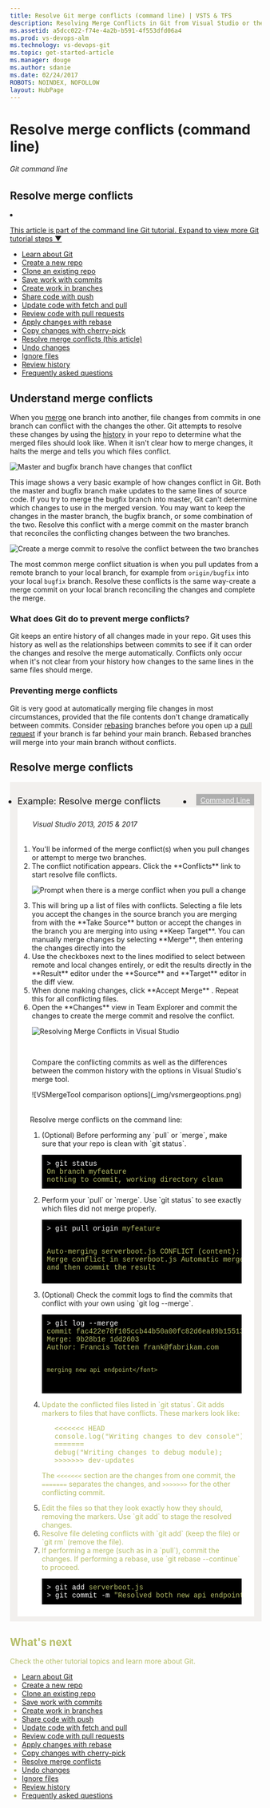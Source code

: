 ```yaml
---
title: Resolve Git merge conflicts (command line) | VSTS & TFS
description: Resolving Merge Conflicts in Git from Visual Studio or the command line.
ms.assetid: a5dcc022-f74e-4a2b-b591-4f553dfd06a4
ms.prod: vs-devops-alm
ms.technology: vs-devops-git
ms.topic: get-started-article
ms.manager: douge
ms.author: sdanie
ms.date: 02/24/2017
ROBOTS: NOINDEX, NOFOLLOW
layout: HubPage
---
```


#  Resolve merge conflicts (command line)

###### Git command line

## Resolve merge conflicts

<li><p><a data-toggle="collapse" href="#expando-git-cmdline-tutorial">This article is part of the command line Git tutorial. Expand to view more Git tutorial steps &#x25BC;</a></p>
<div class="collapse" id="expando-git-cmdline-tutorial">
<ul>
<li><a href="gitworkflow-cmdline.md">Learn about Git</a></li>
<li><a href="creatingrepo-cmdline.md">Create a new repo</a></li>
<li><a href="clone-cmdline.md">Clone an existing repo</a></li>
<li><a href="commits-cmdline.md">Save work with commits</a></li>
<li><a href="branches-cmdline.md">Create work in branches</a></li>
<li><a href="pushing-cmdline.md">Share code with push</a></li>
<li><a href="pulling-cmdline.md">Update code with fetch and pull</a></li>
<li><a href="pullrequest-cmdline.md">Review code with pull requests</a></li>
<li><a href="rebase-cmdline.md">Apply changes with rebase</a></li>
<li><a href="cherry-pick-cmdline.md">Copy changes with cherry-pick</a></li>
<li><a href="merging-cmdline.md">Resolve merge conflicts (this article)</a></li>
<li><a href="undo-cmdline.md">Undo changes</a></li>
<li><a href="ignore-files-cmdline.md">Ignore files</a></li>
<li><a href="history-cmdline.md">Review history</a></li>
<li><a href="howto-cmdline.md">Frequently asked questions</a></li>
</ul>
</div>
</li> 

## Understand merge conflicts

When you [merge](pulling-cmdline.md) one branch into another, file changes from commits in one branch can conflict with the changes the other.
Git attempts to resolve these changes by using the [history](history-cmdline.md) in your repo to determine what the merged files should look like.
When it isn't clear how to merge changes, it halts the merge and tells you which files conflict. 

![Master and bugfix branch have changes that conflict](_img/merge-conflict.png)    

This image shows a very basic example of how changes conflict in Git. Both the master and bugfix branch make updates to the same lines of source code.
If you try to merge the bugfix branch into master, Git can't determine which changes to use in the merged version. You may want to keep the changes
in the master branch, the bugfix branch, or some combination of the two. Resolve this conflict with a merge commit on the master branch
that reconciles the conflicting changes between the two branches.

![Create a merge commit to resolve the conflict between the two branches](_img/merge-conflict-resolved.png)

The most common merge conflict situation is when you pull updates from a remote branch to your local branch, for example from `origin/bugfix` into your local `bugfix` branch.
Resolve these conflicts is the same way-create a merge commit on your local branch reconciling the changes and complete the merge.

### What does Git do to prevent merge conflicts?

Git keeps an entire history of all changes made in your repo. Git uses this history as well as the relationships between commits to see if it can order the changes and resolve the merge automatically. 
 Conflicts only occur when it's not clear from your history how changes to the same lines in the same files should merge.

### Preventing merge conflicts

Git is very good at automatically merging file changes in most circumstances, provided that the file contents don't change dramatically between commits.
Consider [rebasing](rebase-cmdline.md) branches before you open up a [pull request](pullrequest-cmdline.md) if your branch is far behind your main branch.
Rebased branches will merge into your main branch without conflicts.

## Resolve merge conflicts 

<div style="background-color: #f2f0ee;padding-top:10px;padding-bottom:10px;">
<ul class="nav nav-pills" style="padding-right:15px;padding-left:15px;padding-bottom:5px;vertical-align:top;font-size:18px;">
<li style="float:left;" data-toggle="collapse" data-target="#changeexample">Example: Resolve merge conflicts</li>
<li style="float: right;"><a style="max-width: 374px;min-width: 120px;vertical-align: top;background-color:#AEAEAE;margin: 0px 0px 0px 8px;min-width:90px;color: #fff;border: solid 2px #AEAEAE;border-radius: 0;padding: 2px 6px 0px 6px;outline-style:none;height:32px;font-size:14px;font-weight:400" data-toggle="pill" href="#cmdline0">Command Line</a></li>
</ul>

<div id="changeexample" class="tab-content collapse in fade" style="background-color: #ffffff;margin-left: 15px;margin-right:15px;padding: 5px 5px 5px 5px;">
<div id="vs0" class="tab-pane fade">
<h6 style="padding-left:25px;">Visual Studio 2013, 2015 &amp; 2017</h6>
<ol>
<li> You'll be informed of the merge conflict(s) when you pull changes or attempt to merge two branches.   
<li> The conflict notification appears. Click the **Conflicts** link to start resolve file conflicts.   
   
   ![Prompt when there is a merge conflict when you pull a change](_img/merge_prompt_vs.png)   

<li> This will bring up a list of files with conflicts. Selecting a file lets you accept the changes in the source branch you are merging from with the **Take Source** button or accept the changes in the branch you are merging into using **Keep Target**. 
You can manually merge changes by selecting **Merge**, then entering the changes directly into the 
<li> Use the checkboxes next to the lines modified to select between remote and local changes entirely, or edit the results directly in the **Result** editor under the **Source** and **Target** editor in the diff view.   
<li> When done making changes, click **Accept Merge** . Repeat this for all conflicting files.
<li> Open the **Changes** view in Team Explorer and commit the changes to create the merge commit and resolve the conflict.

   ![Resolving Merge Conflicts in Visual Studio](_img/vsmerge.gif)</li>   

<br/>
<p>Compare the conflicting commits as well as the differences between the common history with the options in Visual Studio's merge tool.   
   <p>![VSMergeTool comparison options](_img/vsmergeoptions.png)
</ol>

</div>

<div class="tab-pane fade in active" id="cmdline0" style="background-color: #ffffff;margin-left: 15px;margin-right:15px;padding: 5px 5px 5px 5px;">

Resolve merge conflicts on the command line:   

<ol>
<li> (Optional) Before performing any `pull` or `merge`, make sure that your repo is clean with `git status`. 
<pre style="color:white;background-color:black;font-family:Consolas,Courier,monospace;padding:10px">
&gt; git status
<font color="#b5bd68">On branch myfeature
nothing to commit, working directory clean</font>
</pre>

<li> Perform your `pull` or `merge`. Use `git status` to see exactly which files did not merge properly.
<pre style="color:white;background-color:black;font-family:Consolas,Courier,monospace;padding:10px">
&gt; git pull origin <font color="#b5bd68">myfeature </font>   

<font color="#b5bd68">Auto-merging serverboot.js
CONFLICT (content): Merge conflict in serverboot.js
Automatic merge failed; fix conflicts and then commit the result</font>
</pre>

<li> (Optional) Check the commit logs to find the commits that conflict with your own using `git log --merge`. 
<pre style="color:white;background-color:black;font-family:Consolas,Courier,monospace;padding:10px">
&gt; git log --merge
<font color="#b5bd68">commit fac422e78f105ccb44b50a00fc82d6ea89b15513
Merge: 9b28b1e 1dd2603
Author: Francis Totten frank@fabrikam.com

    merging new api endpoint</font>
</pre>   

<li> Update the conflicted files listed in `git status`. Git adds markers to files that have conflicts. These markers look like:   
   
   <pre>
   &lt;&lt;&lt;&lt;&lt;&lt;&lt; HEAD
   console.log("Writing changes to dev console");
   =======
   debug("Writing changes to debug module);
   &gt;&gt;&gt;&gt;&gt;&gt;&gt; dev-updates
</pre>

   The `<<<<<<<` section are the changes from one commit, the `=======` separates the changes, and `>>>>>>>` for the other conflicting commit.   

<li>Edit the files so that they look exactly how they should, removing the markers. Use `git add` to stage the resolved changes.
<li> Resolve file deleting conflicts with `git add` (keep the file) or `git rm` (remove the file).
<li> If performing a merge (such as in a `pull`), commit the changes. If performing a rebase, use `git rebase --continue` to proceed.

<pre style="color:white;background-color:black;font-family:Consolas,Courier,monospace;padding:10px">
&gt; git add <font color="#b5bd68">serverboot.js</font>
&gt; git commit -m <font color="#b5bd68">"Resolved both new api endpoints"</font>
</pre>
</ol>

</div></div></div>

## What's next

Check the other tutorial topics and learn more about Git.

- [Learn about Git](gitworkflow-cmdline.md)
- [Create a new repo](creatingrepo-cmdline.md)
- [Clone an existing repo](clone-cmdline.md)
- [Save work with commits](commits-cmdline.md)
- [Create work in branches](branches-cmdline.md)
- [Share code with push](pushing-cmdline.md)
- [Update code with fetch and pull](pulling-cmdline.md)
- [Review code with pull requests](pullrequest-cmdline.md)
- [Apply changes with rebase](rebase-cmdline.md)
- [Copy changes with cherry-pick](cherry-pick-cmdline.md)
- [Resolve merge conflicts](merging-cmdline.md)
- [Undo changes](undo-cmdline.md)
- [Ignore files](ignore-files-cmdline.md)
- [Review history](history-cmdline.md)
- [Frequently asked questions](howto-cmdline.md)